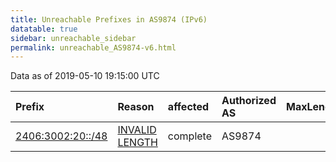 ```yaml
---
title: Unreachable Prefixes in AS9874 (IPv6)
datatable: true
sidebar: unreachable_sidebar
permalink: unreachable_AS9874-v6.html
---
```


Data as of 2019-05-10 19:15:00 UTC


<div class="datatable-begin"></div>

| Prefix                                                       | Reason                                                                                                     | affected   | Authorized AS   |   MaxLength | Anchor                                       |   unreachable /48s |
|:-------------------------------------------------------------|:-----------------------------------------------------------------------------------------------------------|:-----------|:----------------|------------:|:---------------------------------------------|-------------------:|
| [2406:3002:20::/48](https://stat.ripe.net/2406:3002:20::/48) | [INVALID LENGTH](https://rpki-validator.ripe.net/announcement-preview?asn=AS9874&prefix=2406:3002:20::/48) | complete   | AS9874          |          35 | [APNIC](unreachable_APNIC_RPKI_Root-v6.html) |                  1 |

<div class="datatable-end"></div>